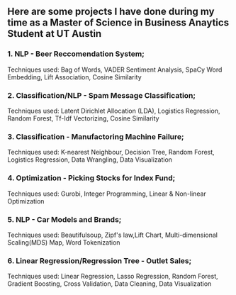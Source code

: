 
## Here are some projects I have done during my time as a Master of Science in Business Anaytics Student at UT Austin


### 1. NLP - Beer Reccomendation System;
Techniques used: Bag of Words, VADER Sentiment Analysis, SpaCy Word Embedding, Lift Association, Cosine Similarity

### 2. Classification/NLP - Spam Message Classification;
Techniques used: Latent Dirichlet Allocation (LDA), Logistics Regression, Random Forest, Tf-Idf Vectorizing, Cosine Similarity

### 3. Classification - Manufactoring Machine Failure;
Techniques used: K-nearest Neighbour, Decision Tree, Random Forest, Logistics Regression, Data Wrangling, Data Visualization

### 4. Optimization - Picking Stocks for Index Fund;
Techniques used: Gurobi, Integer Programming, Linear & Non-linear Optimization

### 5. NLP - Car Models and Brands; 
Techniques used: Beautifulsoup, Zipf's law,Lift Chart, Multi-dimensional Scaling(MDS) Map, Word Tokenization

### 6. Linear Regression/Regression Tree - Outlet Sales;
Techniques used: Linear Regression, Lasso Regression, Random Forest, Gradient Boosting, Cross Validation, Data Cleaning, Data Visualization


